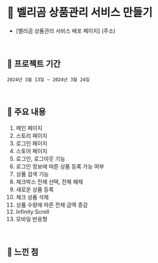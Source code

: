 # 🐻 벨리곰 상품관리 서비스 만들기

- [벨리곰 상품관리 서비스 배포 페이지] (주소)

<br>

## 🐻 프로젝트 기간

    2024년 3월 13일 ~ 2024년 3월 24일

<br>

## 🐻 주요 내용

  1. 메인 페이지
  2. 스토리 페이지
  3. 로그인 페이지
  3. 스토어 페이지
  4. 로그인, 로그아웃 기능
  5. 로그인 정보에 따른 상품 등록 가능 여부
  6. 상품 검색 기능
  7. 체크박스 전체 선택, 전체 해제
  8. 새로운 상품 등록
  9. 체크 상품 삭제
  10. 상품 수량에 따른 전체 금액 증감
  11. Infinity Scroll
  12. 모바일 반응형

<br>

## 🐻 느낀 점